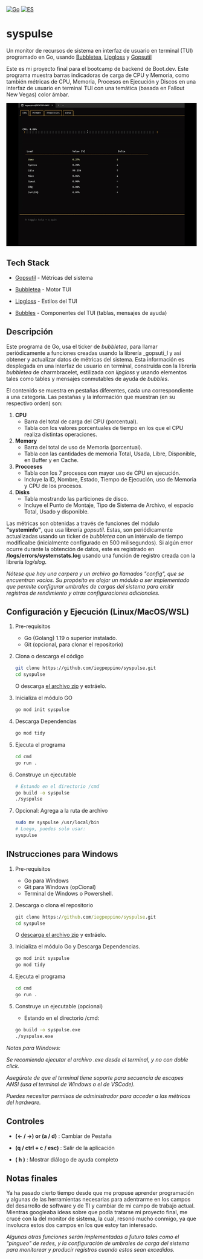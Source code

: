 [![Go](https://img.shields.io/badge/code-Go-blue?logo=go)](README.md)
[![ES](https://img.shields.io/badge/lang-EN-red?logo=translate)](README.md)

# syspulse

Un monitor de recursos de sistema en interfaz de usuario en terminal (TUI) programado en Go, usando [Bubbletea](https://github.com/charmbracelet/bubbletea), [Lipgloss](https://github.com/charmbracelet/lipgloss) y [Gopsutil](https://github.com/shirou/gopsutil)

Este es mi proyecto final para el bootcamp de backend de Boot.dev.
Este programa muestra barras indicadoras de carga de CPU y Memoria, como también métricas de CPU, Memoria, Procesos en Ejecución y Discos en una  interfaz de usuario en terminal TUI con una temática (basada en Fallout New Vegas) color ámbar.

![syspulse demo](syspulse_demo.gif)

## Tech Stack

- [Gopsutil](https://github.com/shirou/gopsutil?tab=readme-ov-file) - Métricas del sistema

- [Bubbletea](https://github.com/charmbracelet/bubbletea) - Motor TUI

- [Lipgloss](https://github.com/charmbracelet/lipgloss) - Estilos del TUI

- [Bubbles](https://github.com/charmbracelet/bubbles) - Componentes del TUI (tablas, mensajes de ayuda)

## Descripción

Este programa de Go, usa el ticker de _bubbletea_, para llamar periódicamente a funciones creadas usando la librería _gopsuti_l y así obtener y actualizar datos de métricas del sistema.
Esta información es desplegada en una interfaz de usuario en terminal, construida con la librería _bubbletea_ de charmbracelet, estilizada con _lipgloss_ y usando elementos tales como tables y mensajes conmutables de ayuda de _bubbles_.

El contenido se muestra en pestañas diferentes, cada una correspondiente a una categoría. Las pestañas y la información que muestran (en su respectivo orden) son:

1. __CPU__
    - Barra del total de carga del CPU (porcentual).
    - Tabla con los valores porcentuales de tiempo en los que el CPU realiza distintas operaciones.
2. __Memory__
    - Barra del total de uso de Memoria (porcentual).
    - Tabla con las cantidades de memoria Total, Usada, Libre, Disponible, en Buffer y en Cache.
3. __Procceses__
    - Tabla con los 7 procesos con mayor uso de CPU en ejecución.
    - Incluye la ID, Nombre, Estado, Tiempo de Ejecución, uso de Memoria y CPU de los procesos.
4. __Disks__
    - Tabla mostrando las particiones de disco.
    - Incluye el Punto de Montaje, Tipo de Sistema de Archivo, el espacio Total, Usado y disponible.

Las métricas son obtenidas a través de funciones del módulo __"systeminfo"__, que usa librería _gopsutil_. Estas, son periódicamente actualizadas usando un ticker de _bubbletea_ con un intérvalo de tiempo modificalbe (inicialmente configurado en 500 milisegundos).
Si algún error ocurre durante la obtención de datos, este es registrado en __/logs/errors/systemstats.log__ usando una función de registro creada con la librería _log/slog_.

_Nótese que hay una carpera y un archivo go llamados "config", que se encuentran vacíos. Su propósito es alojar un módulo a ser implementado que permite configurar umbrales de cargas del sistema para emitir registros de rendimiento y otras configuraciones adicionales._

## Configuración y Ejecución (Linux/MacOS/WSL)

1. Pre-requisitos
    - Go (Golang) 1.19 o superior instalado.
    - Git (opcional, para clonar el repositorio)

2. Clona o descarga el código
    ```bash
    git clone https://github.com/iegpeppino/syspulse.git
    cd syspulse
    ```
    O descarga [el archivo zip](https://github.com/iegpeppino/syspulse/refs/heads/main.zip) y extráelo.

3. Inicializa el módulo GO
    ```bash
    go mod init syspulse
    ```

4. Descarga Dependencias
    ```bash
    go mod tidy
    ```

5. Ejecuta el programa
    ```bash
    cd cmd
    go run .
    ```

6. Construye un ejecutable
    ```bash
    # Estando en el directorio /cmd
    go build -o syspulse
    ./syspulse
    ```

7. Opcional: Agrega a la ruta de archivo
    ```bash
    sudo mv syspulse /usr/local/bin
    # Luego, puedes solo usar:
    syspulse
    ```
## INstrucciones para Windows

1. Pre-requisitos
    - Go para Windows
    - Git para Windows (opCional)
    - Terminal de Windows o Powershell.

2. Descarga o clona el repositorio
    ```cmd
    git clone https://github.com/iegpeppino/syspulse.git
    cd syspulse
    ```
     O [descarga el archivo zip](https://github.com/iegpeppino/syspulse/refs/heads/main.zip) y extráelo.

3. Inicializa el módulo Go y Descarga Dependencias.
    ```cmd
    go mod init syspulse
    go mod tidy
    ```

4. Ejecuta el programa
    ```cmd
    cd cmd 
    go run .
    ```

5. Construye un ejecutable (opcional)
    - Estando en el directorio /cmd:
    ```cmd
    go build -o syspulse.exe
    ./syspulse.exe


_Notas para Windows:_

_Se recomienda ejecutar el archivo .exe desde el terminal, y no con doble click._

_Asegúrate de que el terminal tiene soporte para secuencia de escapes ANSI (usa el terminal de Windows o el de VSCode)._

_Puedes necesitar permisos de administrador para acceder a las métricas del hardware._

## Controles

- __(← / →) or (a / d)__ : Cambiar de Pestaña

- __(q / ctrl + c / esc)__ : Salir de la aplicación

- __( h )__ : Mostrar diálogo de ayuda completo


## Notas finales

Ya ha pasado cierto tiempo desde que me propuse aprender programación y algunas de las herramientas necesarias para adentrarme en los campos del desarrollo de software y de TI y cambiar de mi campo de trabajo actual. Mientras googleaba ideas sobre que podía tratarse mi proyecto final, me crucé con la del monitor de sistema, la cual, resonó mucho conmigo, ya que involucra estos dos campos en los que estoy tan interesado.

_Algunas otras funciones serán implementadas a futuro_
    _tales como el "pingueo" de redes, y la configuración de_
    _umbrales de carga del sistema para monitorear y producir registros_
    _cuando estos sean excedidos._

